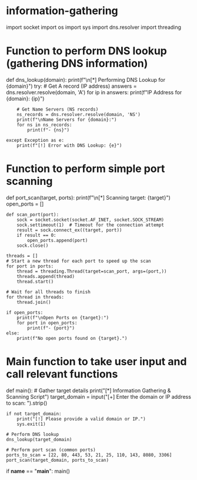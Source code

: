 # information-gathering
import socket
import os
import sys
import dns.resolver
import threading

# Function to perform DNS lookup (gathering DNS information)
def dns_lookup(domain):
    print(f"\n[*] Performing DNS Lookup for {domain}")
    try:
        # Get A record (IP address)
        answers = dns.resolver.resolve(domain, 'A')
        for ip in answers:
            print(f"IP Address for {domain}: {ip}")
        
        # Get Name Servers (NS records)
        ns_records = dns.resolver.resolve(domain, 'NS')
        print(f"\nName Servers for {domain}:")
        for ns in ns_records:
            print(f"- {ns}")
    
    except Exception as e:
        print(f"[!] Error with DNS Lookup: {e}")

# Function to perform simple port scanning
def port_scan(target, ports):
    print(f"\n[*] Scanning target: {target}")
    open_ports = []

    def scan_port(port):
        sock = socket.socket(socket.AF_INET, socket.SOCK_STREAM)
        sock.settimeout(1)  # Timeout for the connection attempt
        result = sock.connect_ex((target, port))
        if result == 0:
            open_ports.append(port)
        sock.close()

    threads = []
    # Start a new thread for each port to speed up the scan
    for port in ports:
        thread = threading.Thread(target=scan_port, args=(port,))
        threads.append(thread)
        thread.start()

    # Wait for all threads to finish
    for thread in threads:
        thread.join()

    if open_ports:
        print(f"\nOpen Ports on {target}:")
        for port in open_ports:
            print(f"- {port}")
    else:
        print(f"No open ports found on {target}.")

# Main function to take user input and call relevant functions
def main():
    # Gather target details
    print("[*] Information Gathering & Scanning Script")
    target_domain = input("[+] Enter the domain or IP address to scan: ").strip()

    if not target_domain:
        print("[!] Please provide a valid domain or IP.")
        sys.exit(1)

    # Perform DNS lookup
    dns_lookup(target_domain)

    # Perform port scan (common ports)
    ports_to_scan = [22, 80, 443, 53, 21, 25, 110, 143, 8080, 3306]
    port_scan(target_domain, ports_to_scan)

if __name__ == "__main__":
    main()
